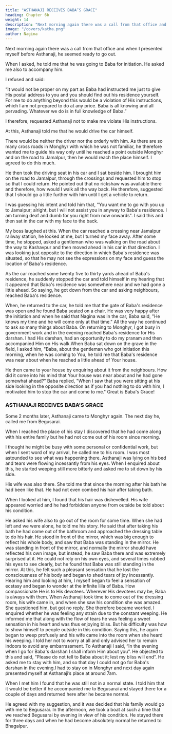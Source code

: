 ```yaml
---
title: "ASTHANAJI RECEIVES BABA’S GRACE"
heading: Chapter 6b
weight: 14
description: "Next morning again there was a call from that office and when I presented myself before Asthanaji, he seemed ready to go out"
image: "/covers/katha.png"
author: Nagina
---
```



Next morning again there was a call from that office and when I presented myself before Asthanaji, he seemed ready to go out. 

When I asked, he told me that he was going to Baba for initiation. He asked me also to accompany him. 

I refused and said:

“It would not be proper on my part as Baba had instructed me just to give His postal address to you and you should find out his residence yourself. For me to do anything beyond this would be a violation of His instructions, which I am not prepared to do at any price. Baba is all knowing and all pervading.  Whatever we do is in full knowledge of Baba.”

I therefore, requested Asthanaji not to make me violate His instructions.

At this, Asthanaji told me that he would drive the car himself. 

There would be neither the driver nor the orderly with him. As there are so many cross roads in
Monghyr with which he was not familiar, he therefore wanted me to guide his way only
until he reached a point outside Monghyr and on the road to Jamalpur, then he would
reach the place himself. I agreed to do this much.

He then took the driving seat in his car and I sat beside him. I brought him on
the road to Jamalpur, through the crossings and requested him to stop so that I could
return. He pointed out that no rickshaw was available there and therefore, how would I
walk all the way back. He therefore, suggested that I should go a little further with him
until I get a vehicle to return.

I was guessing his intent and told him that, "You want me to go with you up to
Jamalpur; alright, but I will not assist you in anyway to Baba's residence. I am turning
deaf and dumb for you right from now onwards". I said this and then sat in the car with
my face to the back.

My boss laughed at this. When the car reached a crossing near Jamalpur
railway station, he looked at me, but I turned my face away. After some time, he
stopped, asked a gentleman who was walking on the road about the way to Kashavpur
and then moved ahead in his car in that direction. I was looking just opposite to the
direction in which Baba's residence was situated, so that he may not see the
expressions on my face and guess the location of Baba's residence.

As the car reached some twenty five to thirty yards ahead of Baba's residence,
he suddenly stopped the car and told himself in my hearing that it appeared that Baba's
residence was somewhere near and we had gone a little ahead. So saying, he got
down from the car and asking neighbours, reached Baba's residence.

When, he returned to the car, he told me that the gate of Baba's residence was
open and he found Baba seated on a chair. He was very happy after the initiation and
when he said that Nagina was in the car, Baba said, "He knows my time and he will
come only at that time." All the way he continued to ask so many things about Baba.
On returning to Monghyr, I got busy in government work and in the evening
reached Baba's residence for His darshan. I had His darshan, had an opportunity to do
my pranam and then accompanied Him on His walk.When Baba sat down on the grave in the field, I asked him, "Baba, about the gentleman who got initiation this morning, when he was coming to You, he told me that Baba's residence was near about when he reached a little ahead of Your house. 

He then came to your house by enquiring about it from the neighbours. How did it come
into his mind that Your house was near about and he had gone somewhat ahead?”
Baba replied, "When I saw that you were sitting at his side looking in the
opposite direction as if you had nothing to do with him, I motivated him to stop the car
and come to me." Great is Baba's Grace!

### ASTHANAJI RECEIVES BABA’S GRACE

Some 2 months later, Asthanaji came to Monghyr again. The next day he, called me from Begusarai. 

When I reached the place of his stay I discovered that he had come along with his entire family but he had not come out of his room since morning. 

I thought he might be busy with some personal or confidential work, but when I sent word of my arrival, he called me to his room. I was most astounded to see what was happening there. Asthanaji was lying on his bed and tears were flowing incessantly from his eyes. When I enquired about this, he started weeping still more bitterly and asked me to sit down by his side.

His wife was also there. She told me that since the morning after his bath he had been like that. He had not even combed his hair after taking bath.

When I looked at him, I found that his hair was dishevelled. His wife appeared worried and he had forbidden anyone from outside be told about his
condition.

He asked his wife also to go out of the room for some time. When she had left and we were alone, he told me his story. He said that after taking his bath he had come out of the bathroom and approached the dressing table to do his hair. He stood
in front of the mirror, which was big enough to reflect his whole body, and saw that
Baba was standing in the mirror. He was standing in front of the mirror, and normally
the mirror should have reflected his own image, but instead, he saw Baba there and
was extremely surprised at it. He could not rely on his own eyes, and several times
rubbed his eyes to see clearly, but he found that Baba was still standing in the mirror.
At this, he felt such a pleasant sensation that he lost the consciousness of his body and
began to shed tears of joy incessantly.
Hearing him and looking at him, I myself began to feel a sensation of ecstasy
and began to wonder at the infinite liila of Baba. How compassionate He is to His
devotees. Wherever His devotees may be, Baba is always with them. When Asthanaji
took time to come out of the dressing room, his wife came in, and when she saw his
condition she was amazed. She questioned him, but got no reply. She therefore
became worried.
I enquired whether he was feeling any strain due to the constant weeping. He
informed me that along with the flow of tears he was feeling a sweet sensation in his
heart and was thus enjoying bliss. But his difficulty was how to show himself to people
outside in this condition. Saying this, he again began to weep profusely and his wife
came into the room when she heard his weeping. I told her not to worry at all and only
advised her to remain indoors to avoid any embarrassment.
To Asthanaji I said, “In the evening when I go for Baba's darshan I shall inform
Him about you”.
He objected to this and said, “Please do not tell to Baba about it; lest my bliss
will end”. He asked me to stay with him, and so that day I could not go for Baba's
darshan in the evening.I had to stay on in Monghyr and next day again presented myself at Asthanaji’s place at around 7am. 

When I met him I found that he was still not in a normal state. I told him that it would be better if he accompanied me to Begusarai and stayed there for a couple of days and returned here after he became normal. 

He agreed with my suggestion, and it was decided that his family would go with me to Begusarai. In the afternoon, we took a boat at such a time that we reached Begusarai by evening in view of his condition. He stayed there for three days and when he had become absolutely normal he returned to Bhagalpur.

<!-- I finish this story of Baba's liila here and after saluting Him humbly pray that He
may grant such ecstasy to every one of his devotees.
 -->
